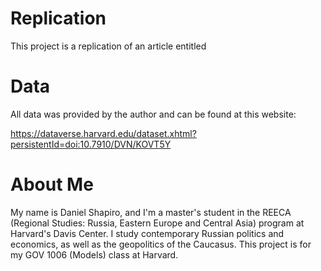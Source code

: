 # Replication

This project is a replication of an article entitled 

# Data

All data was provided by the author and can be found at this website:

https://dataverse.harvard.edu/dataset.xhtml?persistentId=doi:10.7910/DVN/KOVT5Y

# About Me

My name is Daniel Shapiro, and I'm a master's student in the REECA (Regional Studies: Russia, Eastern Europe and Central Asia) program at Harvard's Davis Center. I study contemporary Russian politics and economics, as well as the geopolitics of the Caucasus. This project is for my GOV 1006 (Models) class at Harvard.